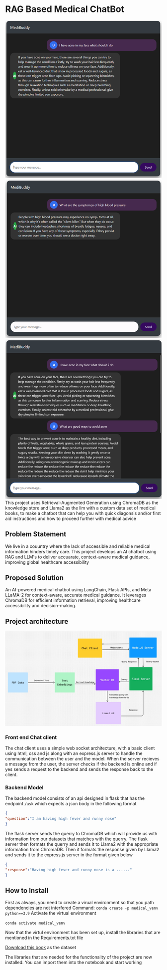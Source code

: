 # RAG Based Medical ChatBot
![Example1](img1.png)
![Example2](img2.png)
![Example3](img3.png)
This project uses Retrieval-Augmented Generation using ChromaDB as the knowledge store and Llama2 as the llm with a custom data set of medical books, to make a chatbot that can help you with quick diagonsis and/or first aid instructions and how to proceed further with medical advice

## Problem Statement
We live in a couuntry where the lack of accessible and reliable medical information hinders timely care. This project develops an AI chatbot using RAG and LLM's to deliver accuarate, context-aware medical guidance, improving global healthcare accessibility
## Proposed Solution
An AI-powered medical chatbot using LangChain, Flask APIs, and Meta LLaMA-2 for context-aware, accurate medical guidance. It leverages ChromaDB for efficient information retrieval, improving healthcare accessibility and decision-making.
## Project architecture
![Project architecture](model_architecture.jpg)
### Front end Chat client
The chat client uses a simple web socket architecture, with a basic client 
using html, css and js along with an express.js server to handle the communication between the user and the model. When the server recieves a message from the user, the server checks if the backend is online and if yes sends a request to the backend and sends the response back to the client.
### Backend Model
The backend model consists of an api designed in flask that has the endpoint `/ask` which expects a json body in the following format
```json
{
"question":"I am having high fever and runny nose"
}
```
The flask server sends the querry to ChromaDB which will provide us with information from our datasets that matches with the querry. The flask server then formats the querry and sends it to Llama2 with the appropriate information from ChromaDB. Then it formats the response given by Llama2 and sends it to the express.js server in the format given below
```json
{
"response":"Having high fever and runny nose is a ......"
}
```
## How to Install
First as always, you need to create a virual environment so that you path dependencies are not interfered
Command: `conda create -p medical_venv python==3.9`
Activate the virtual environment

`conda activate medical_venv`

Now that the virtul environment has been set up, install the libraries that are 
mentioned in the Requirements.txt file 

[Download this book](https://www.gale.com/ebooks/encyclopedia-of-medicine) as the dataset

The libraries that are needed for the functionality of the project are now installed.
You can import them into the notebook and start working